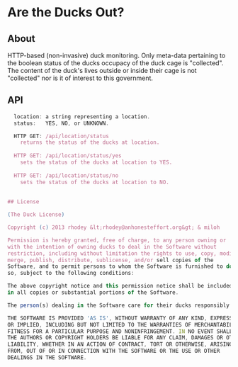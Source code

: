 Are the Ducks Out?
==========

## About
  
HTTP-based (non-invasive) duck monitoring. Only meta-data pertaining
to the boolean status of the ducks occupacy of the duck cage is
"collected". The content of the duck's lives outside or inside their
cage is not "collected" nor is it of interest to this government.  
  
## API
  
```javascript
  location: a string representing a location.
  status:   YES, NO, or UNKNOWN.

  HTTP GET: /api/location/status
    returns the status of the ducks at location.
  
  HTTP GET: /api/location/status/yes
    sets the status of the ducks at location to YES.
  
  HTTP GET: /api/location/status/no
    sets the status of the ducks at location to NO.
  
  
## License  

(The Duck License)  

Copyright (c) 2013 rhodey &lt;rhodey@anhonesteffort.org&gt; & miloh  

Permission is hereby granted, free of charge, to any person owning or
with the intention of owning ducks to deal in the Software without
restriction, including without limitation the rights to use, copy, modify,
merge, publish, distribute, sublicense, and/or sell copies of the
Software, and to permit persons to whom the Software is furnished to do
so, subject to the following conditions:

The above copyright notice and this permission notice shall be included
in all copies or substantial portions of the Software.

The person(s) dealing in the Software care for their ducks responsibly.

THE SOFTWARE IS PROVIDED 'AS IS', WITHOUT WARRANTY OF ANY KIND, EXPRESS
OR IMPLIED, INCLUDING BUT NOT LIMITED TO THE WARRANTIES OF MERCHANTABILITY,
FITNESS FOR A PARTICULAR PURPOSE AND NONINFRINGEMENT. IN NO EVENT SHALL
THE AUTHORS OR COPYRIGHT HOLDERS BE LIABLE FOR ANY CLAIM, DAMAGES OR OTHER
LIABILITY, WHETHER IN AN ACTION OF CONTRACT, TORT OR OTHERWISE, ARISING
FROM, OUT OF OR IN CONNECTION WITH THE SOFTWARE OR THE USE OR OTHER
DEALINGS IN THE SOFTWARE.